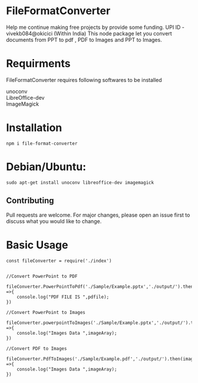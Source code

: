 # FileFormatConverter
Help me continue making free projects by provide some funding. UPI ID - vivekb084@okicici (Within India)
This node package let you convert documents from PPT to pdf , PDF to Images and PPT to Images.


# Requirments 
FileFormatConverter requires following softwares to be installed

unoconv<br />
LibreOffice-dev<br />
ImageMagick<br />

# Installation
```npm i file-format-converter```

# Debian/Ubuntu:
```sudo apt-get install unoconv libreoffice-dev imagemagick```

## Contributing
Pull requests are welcome. For major changes, please open an issue first to discuss what you would like to change.

# Basic Usage
```
const fileConverter = require('./index')


//Convert PowerPoint to PDF

fileConverter.PowerPointToPdf('./Sample/Example.pptx','./output/').then(pdfile =>{
    console.log("PDF FILE IS ",pdfile);
})

//Convert PowerPoint to Images

fileConverter.powerpointToImages('./Sample/Example.pptx','./output/').then(imageAray =>{
    console.log("Images Data ",imageAray);
})

//Convert PDF to Images

fileConverter.PdfToImages('./Sample/Example.pdf','./output/').then(imageAray =>{
    console.log("Images Data ",imageAray);
})

```
